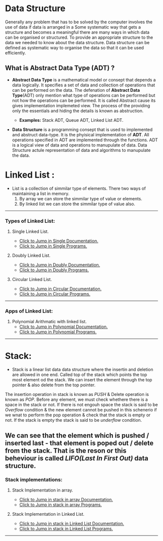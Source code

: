 # **Data Structure**
Generally any problem that has to be solved by the computer involves the use of data if data is arranged in a Some systematic way that gets a structure and becomes a meaningful there are many ways in which data can be organised or structured. To provide an appropriate structure to the data we needed to know about the data structure. Data structure can be defined as systematic way to organise the data so that it can be used efficiently.

## What is Abstract Data Type (ADT) ?
- **Abstract Data Type** is a mathematical model or consept that depends a data logically. It specifies a set of data and collection of operations that can be performed on the data. The defenation of **Abstract Data Type**(ADT) only mention what type of operations can be performed but not how the operations can be performed. It is called Abstract cause its gives implementation implemeted view.
The process of the providing only the essentials and hiding the details is known as abstruction.

   - **Examples:** Stack ADT, Queue ADT, Linked List ADT.

- **Data Structure** is a programming consept that is used to implemented and abstruct data-type. It is the phyisical implementation of **ADT**.
All operations specified in ADT are implemented through the functions.
ADT is a logical view of data and operations to manupulate of data. Data Structure actule representation of data and algorithms to manupulate the data.

# Linked List :
 - List is a collection of simmilar type of elements. There two ways of maintaining a list in memory.
   1. By array we can store the simmilar type of value or elements.
   2. By linked list we can store the simmilar type of value also.

---

   ### Types of Linked List:
   1. Single Linked List. 
      - [Click to Jump in Single Documentation.](./Linked%20List/Single_LinkedList.md)
      - [Click to Jump in Single Programs.](./Linked%20List/Single_LinkedList.c)

   2. Doubly Linked List.
      - [Click to Jump in Doubly Documentation.](./Linked%20List/Doubly_LinkedList.md)
      - [Click to Jump in Doubly Programs.](./Linked%20List/Doubly_LinkedList.c)

   3. Circular Linked List.
      - [Click to Jump in Circular Documentation.](./Linked%20List/Circular_LinkedList.md)
      - [Click to Jump in Circular Programs.](./Linked%20List/Circular_LinkedList.c)
   ---
   ### Apps of Linked List:
   1. Polynomial Arithmatic with linked list. 
      - [Click to Jump in Polynomial Documentation.](./Linked%20List/Polynomial_App_LinkedList.md)
      - [Click to Jump in Polynomial Programs.](./Linked%20List/Polynomial_App_LinkedList.c)
   ---

# Stack:
 - Stack is a linear list data data structure where the insertin and deletion are allowed in one end. Called top of the stack which points the top most element od the stack. We can insert the element through the top pointer & also delete from the top pointer.

 The insertion operation in stack is known as *PUSH* & Delete operation is known as *POP*. Before any element, we must check whethere there is a space in the stack or not. If there is not engouh space the stack is said to be *Overflow* condition & the new element cannot be pushed in this schenerio if we wnat to perform the pop operation & check that the stack is empty or not. If the stack is empty the stack is said to be *underflow* condition.

 We can see that the element which is pushed / inserted last - that element is poped out / delete from the stack. That is the reson or this beheviour is called ***LIFO(Last In First Out)*** data structure. 
---
   ### Stack implementations:
   1. Stack Implementation in array.
      - [Click to Jump in stack in array Documentation.](./Stack/array_in_stack.c)
      - [Click to Jump in stack in array Programs.](./Stack/stack.md)

   2. Stack Implementation in Linked List.
      - [Click to Jump in stack in Linked List Documentation.](./Stack/Linked_List_in_Stack.c)
      - [Click to Jump in stack in Linked List Programs.](./Stack/stack.md)

---